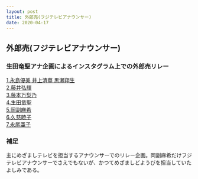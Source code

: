 ```yaml
---
layout: post
title: 外郎売(フジテレビアナウンサー)
date: 2020-04-17
---
```

## 外郎売(フジテレビアナウンサー)

### 生田竜聖アナ企画によるインスタグラム上での外郎売リレー

[1.永島優美 井上清華 黒瀬翔生](https://www.instagram.com/p/B-gppmvjMhr/)<br>
[2.藤井弘輝](https://www.instagram.com/p/B-hHcC1p6s9/)<br>
[3.藤本万梨乃](https://www.instagram.com/p/B-jOXHTnEtp/)<br>
[4.生田竜聖](https://www.instagram.com/p/B-jhpYxDtd4/)<br>
[5.岡副麻希](https://www.instagram.com/p/B-nzy3sJgIx/)<br>
[6.久慈暁子](https://www.instagram.com/p/B-4Dx0fAXwq/)<br>
[7.永尾亜子](https://www.instagram.com/p/B-91_jtnk__/)<br>

### 補足
主にめざましテレビを担当するアナウンサーでのリレー企画。岡副麻希だけフジテレビアナウンサーでさえでもないが、かつてめざましどようびを担当していたよしみである。
